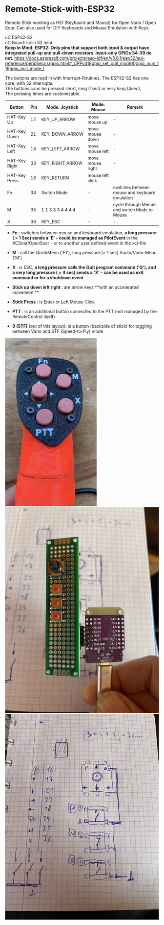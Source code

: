 # Remote-Stick-with-ESP32
Remote Stick working as HID (Keybaord and Mouse) for Open Vario / Open Soar.
Can also used for DIY Keyboards and Mouse Emulation with Keys.

uC ESP32-S2 </br>
uC Board: Lolin S2 mini </br>
<b>  Keep in Mind: ESP32: Only pins that support both input & output have integrated pull-up and pull-down resistors. Input-only GPIOs 34-39 do not. </b>
https://docs.espressif.com/projects/esp-idf/en/v5.0.1/esp32/api-reference/peripherals/gpio.html#_CPPv418gpio_set_pull_mode10gpio_num_t16gpio_pull_mode_t

The buttons are read in with Interrupt-Routines. The ESP32-S2 has one core, with 32 interrupts. </br>
The buttons cann be pressed short, long (1sec) or very long (4sec), </br>
The pressing times are customizable.


| Button        | Pin | Mode: Joystick   | Mode: Mouse      | Remark  
| ------------- | --- | -------------    | -------------    | ------------- 
| HAT-Key Up    | 17  |KEY_UP_ARROW      | move mouse up    | -
| HAT-Key Down  | 21  |KEY_DOWN_ARROW    | move mouse down  | -
| HAT-Key Left  | 18  |KEY_LEFT_ARROW    | move mouse left  | -
| HAT-Key Right | 33  |KEY_RIGHT_ARROW   | move mouse right | -
| HAT-Key Press | 16  |KEY_RETURN        | mouse left click | -
| Fn            | 34  |Switch Mode       | -                | switches between mouse and keyboard emulation
| M             | 35  |1 1 3 3 3 4 4 4 4 | -                | cycle through Menue and switch Mode to Mouse
| X             | 36  |KEY_ESC           | -                | -

</b>

  * <b>Fn</b> : switches between mouse and keyboard emulation, **a long pressure ( > 1 Sec) sends a 'E' - could be managed as PilotEvent**
     in the XCSoar/OpenSoar - or to another user defined event in the xci-file
  * <b>M</b> : call the QuickMenu ('F1'), long pressure (> 1 sec) Audio/Vario-Menu ('M')
  * <b>X</b> : is ESC, **a long pressure calls the Quit program command ('Q'), and a very long pressure ( > 4 sec) sends a 'X' - can be used as exit command or for a shutdown event**
  * <b>Stick up down left right </b> :  are arrow keys **with an accelerated movement **
  * <b>Stick Press</b> : is Enter or Left Mouse Click
  
  * <b>PTT</b> : is an additional button connected to the PTT (not managed by the RemoteControl itself)
  * <b>9 (STF)</b> (out of this layout): is a button (backside of stick) for toggling between Vario and STF (Speed-to-Fly) mode

<img src="Stick.jpg" width="300px" />

<img src="Hardware.JPG" width="600px" />

<img src="Schematic.JPG" width="600px" />

